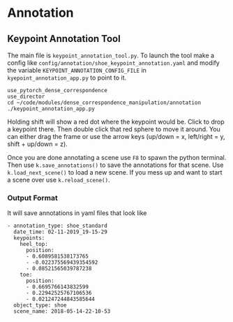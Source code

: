 # Annotation


## Keypoint Annotation Tool

The main file is `keypoint_annotation_tool.py`. To launch the tool make a config like `config/annotation/shoe_keypoint_annotation.yaml` and modify the variable `KEYPOINT_ANNOTATION_CONFIG_FILE` in `kyepoint_annotation_app.py` to point to it.

```
use_pytorch_dense_correspondence
use_director
cd ~/code/modules/dense_correspondence_manipulation/annotation
./keypoint_annotation_app.py
```

Holding shift will show a red dot where the keypoint would be. Click to drop a keypoint there. Then double click that red sphere to move it around. You can either drag the frame or use the arrow keys (up/down = x, left/right = y, shift + up/down = z). 

Once you are done annotating a scene use `F8` to spawn the python terminal. Then use `k.save_annotations()` to save the annotations for that scene. Use `k.load_next_scene()` to load a new scene. If you mess up and want to start a scene over use `k.reload_scene()`.

### Output Format
It will save annotations in yaml files that look like 

```
- annotation_type: shoe_standard
  date_time: 02-11-2019_19-15-29
  keypoints:
    heel_top:
      position:
      - 0.6089581538173765
      - -0.022375569439354592
      - 0.08521565039787238
    toe:
      position:
      - 0.6695766143832599
      - 0.22942525767106536
      - 0.021247244843585644
  object_type: shoe
  scene_name: 2018-05-14-22-10-53
```
